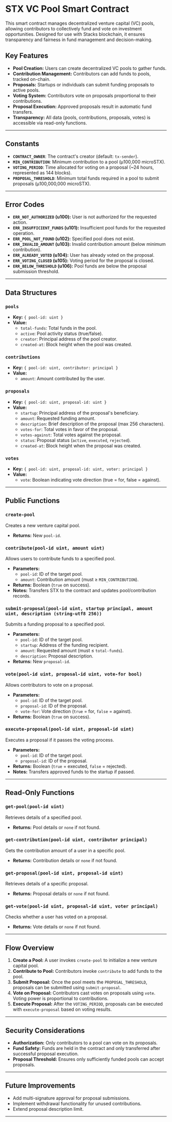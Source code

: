 # STX VC Pool Smart Contract

This smart contract manages decentralized venture capital (VC) pools, allowing contributors to collectively fund and vote on investment opportunities. Designed for use with Stacks blockchain, it ensures transparency and fairness in fund management and decision-making.

## Key Features
- **Pool Creation:** Users can create decentralized VC pools to gather funds.
- **Contribution Management:** Contributors can add funds to pools, tracked on-chain.
- **Proposals:** Startups or individuals can submit funding proposals to active pools.
- **Voting System:** Contributors vote on proposals proportional to their contributions.
- **Proposal Execution:** Approved proposals result in automatic fund transfers.
- **Transparency:** All data (pools, contributions, proposals, votes) is accessible via read-only functions.

---

## Constants
- **`CONTRACT_OWNER`**: The contract's creator (default: `tx-sender`).
- **`MIN_CONTRIBUTION`**: Minimum contribution to a pool (µ100,000 microSTX).
- **`VOTING_PERIOD`**: Time allocated for voting on a proposal (~24 hours, represented as 144 blocks).
- **`PROPOSAL_THRESHOLD`**: Minimum total funds required in a pool to submit proposals (µ100,000,000 microSTX).

---

## Error Codes
- **`ERR_NOT_AUTHORIZED` (u100):** User is not authorized for the requested action.
- **`ERR_INSUFFICIENT_FUNDS` (u101):** Insufficient pool funds for the requested operation.
- **`ERR_POOL_NOT_FOUND` (u102):** Specified pool does not exist.
- **`ERR_INVALID_AMOUNT` (u103):** Invalid contribution amount (below minimum contribution).
- **`ERR_ALREADY_VOTED` (u104):** User has already voted on the proposal.
- **`ERR_VOTING_CLOSED` (u105):** Voting period for the proposal is closed.
- **`ERR_BELOW_THRESHOLD` (u106):** Pool funds are below the proposal submission threshold.

---

## Data Structures

### `pools`
- **Key:** `{ pool-id: uint }`
- **Value:**
  - `total-funds`: Total funds in the pool.
  - `active`: Pool activity status (true/false).
  - `creator`: Principal address of the pool creator.
  - `created-at`: Block height when the pool was created.

### `contributions`
- **Key:** `{ pool-id: uint, contributor: principal }`
- **Value:**
  - `amount`: Amount contributed by the user.

### `proposals`
- **Key:** `{ pool-id: uint, proposal-id: uint }`
- **Value:**
  - `startup`: Principal address of the proposal's beneficiary.
  - `amount`: Requested funding amount.
  - `description`: Brief description of the proposal (max 256 characters).
  - `votes-for`: Total votes in favor of the proposal.
  - `votes-against`: Total votes against the proposal.
  - `status`: Proposal status (`active`, `executed`, `rejected`).
  - `created-at`: Block height when the proposal was created.

### `votes`
- **Key:** `{ pool-id: uint, proposal-id: uint, voter: principal }`
- **Value:**
  - `vote`: Boolean indicating vote direction (true = for, false = against).

---

## Public Functions

### `create-pool`
Creates a new venture capital pool.
- **Returns:** New `pool-id`.

### `contribute(pool-id uint, amount uint)`
Allows users to contribute funds to a specified pool.
- **Parameters:**
  - `pool-id`: ID of the target pool.
  - `amount`: Contribution amount (must ≥ `MIN_CONTRIBUTION`).
- **Returns:** Boolean (`true` on success).
- **Notes:** Transfers STX to the contract and updates pool/contribution records.

### `submit-proposal(pool-id uint, startup principal, amount uint, description (string-utf8 256))`
Submits a funding proposal to a specified pool.
- **Parameters:**
  - `pool-id`: ID of the target pool.
  - `startup`: Address of the funding recipient.
  - `amount`: Requested amount (must ≤ `total-funds`).
  - `description`: Proposal description.
- **Returns:** New `proposal-id`.

### `vote(pool-id uint, proposal-id uint, vote-for bool)`
Allows contributors to vote on a proposal.
- **Parameters:**
  - `pool-id`: ID of the target pool.
  - `proposal-id`: ID of the proposal.
  - `vote-for`: Vote direction (`true` = for, `false` = against).
- **Returns:** Boolean (`true` on success).

### `execute-proposal(pool-id uint, proposal-id uint)`
Executes a proposal if it passes the voting process.
- **Parameters:**
  - `pool-id`: ID of the target pool.
  - `proposal-id`: ID of the proposal.
- **Returns:** Boolean (`true` = executed, `false` = rejected).
- **Notes:** Transfers approved funds to the startup if passed.

---

## Read-Only Functions

### `get-pool(pool-id uint)`
Retrieves details of a specified pool.
- **Returns:** Pool details or `none` if not found.

### `get-contribution(pool-id uint, contributor principal)`
Gets the contribution amount of a user in a specific pool.
- **Returns:** Contribution details or `none` if not found.

### `get-proposal(pool-id uint, proposal-id uint)`
Retrieves details of a specific proposal.
- **Returns:** Proposal details or `none` if not found.

### `get-vote(pool-id uint, proposal-id uint, voter principal)`
Checks whether a user has voted on a proposal.
- **Returns:** Vote details or `none` if not found.

---

## Flow Overview
1. **Create a Pool:** A user invokes `create-pool` to initialize a new venture capital pool.
2. **Contribute to Pool:** Contributors invoke `contribute` to add funds to the pool.
3. **Submit Proposal:** Once the pool meets the `PROPOSAL_THRESHOLD`, proposals can be submitted using `submit-proposal`.
4. **Vote on Proposal:** Contributors cast votes on proposals using `vote`. Voting power is proportional to contributions.
5. **Execute Proposal:** After the `VOTING_PERIOD`, proposals can be executed with `execute-proposal` based on voting results.

---

## Security Considerations
- **Authorization:** Only contributors to a pool can vote on its proposals.
- **Fund Safety:** Funds are held in the contract and only transferred after successful proposal execution.
- **Proposal Threshold:** Ensures only sufficiently funded pools can accept proposals.

---

## Future Improvements
- Add multi-signature approval for proposal submissions.
- Implement withdrawal functionality for unused contributions.
- Extend proposal description limit.

---
